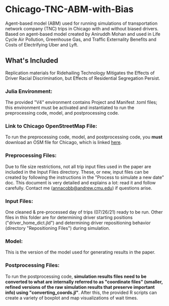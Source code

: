 # Chicago-TNC-ABM-with-Bias
Agent-based model (ABM) used for running simulations of transportation network company (TNC) trips in Chicago with and without biased drivers.
Based on agent-based model created by Aniruddh Mohan and used in Life Cycle Air Pollution, Greenhouse Gas, and Traffic Externality Benefits and Costs of Electrifying Uber and Lyft.

## What's Included
Replication materials for Ridehailing Technology Mitigates the Effects of Driver Racial Discrimination, but Effects of Residential Segregation Persist.
### Julia Environment:
The provided "V4" environment contains Project and Manifest .toml files; this environment must be activated and instantiated to run the preprocessing code, model, and postprocessing code.
### Link to Chicago OpenStreetMap File:
To run the preprocessing code, model, and postprocessing code, you **must** download an OSM file for Chicago, which is linked [here](https://download.bbbike.org/osm/bbbike/Chicago/).
### Preprocessing Files:
Due to file size restrictions, not all trip input files used in the paper are included in the Input Files directory. These, or new, input files can be created by following the instructions in the "Process to simulate a new date" doc. This document is very detailed and explains a lot: read it and follow carefully. Contact me (annacobb@andrew.cmu.edu) if questions arise.
### Input Files: 
One cleaned & pre-processed day of trips (07/26/21) ready to be run. Other files in this folder are for determining driver starting positions ("driver_home_dict.jld") and determining driver repositioning behavior (directory "Repositioning Files") during simulation. 
### Model:
This is the version of the model used for generating results in the paper.
### Postprocessing Files:
To run the postprocessing code, **simulation results files need to be converted to what are internally referred to as "coordinate files" (smaller, refined versions of the raw simulation results that preserve important info) using "converting_coords.jl"**. After this, the provided R scripts can create a variety of boxplot and map visualizations of wait times.
